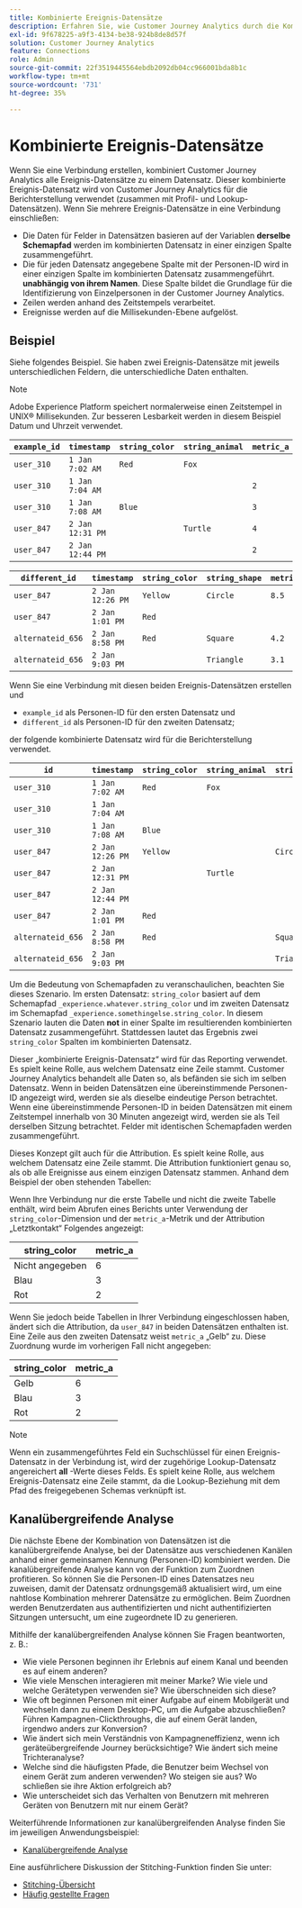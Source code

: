 ```yaml
---
title: Kombinierte Ereignis-Datensätze
description: Erfahren Sie, wie Customer Journey Analytics durch die Kombination von Datensätzen eine Verbindung herstellt.
exl-id: 9f678225-a9f3-4134-be38-924b8de8d57f
solution: Customer Journey Analytics
feature: Connections
role: Admin
source-git-commit: 22f3519445564ebdb2092db04cc966001bda8b1c
workflow-type: tm+mt
source-wordcount: '731'
ht-degree: 35%

---
```



# Kombinierte Ereignis-Datensätze

Wenn Sie eine Verbindung erstellen, kombiniert Customer Journey Analytics alle Ereignis-Datensätze zu einem Datensatz. Dieser kombinierte Ereignis-Datensatz wird von Customer Journey Analytics für die Berichterstellung verwendet (zusammen mit Profil- und Lookup-Datensätzen). Wenn Sie mehrere Ereignis-Datensätze in eine Verbindung einschließen:

* Die Daten für Felder in Datensätzen basieren auf der Variablen **derselbe Schemapfad** werden im kombinierten Datensatz in einer einzigen Spalte zusammengeführt.
* Die für jeden Datensatz angegebene Spalte mit der Personen-ID wird in einer einzigen Spalte im kombinierten Datensatz zusammengeführt. **unabhängig von ihrem Namen**. Diese Spalte bildet die Grundlage für die Identifizierung von Einzelpersonen in der Customer Journey Analytics.
* Zeilen werden anhand des Zeitstempels verarbeitet.
* Ereignisse werden auf die Millisekunden-Ebene aufgelöst.

## Beispiel

Siehe folgendes Beispiel. Sie haben zwei Ereignis-Datensätze mit jeweils unterschiedlichen Feldern, die unterschiedliche Daten enthalten.

>[!NOTE]
>
>Adobe Experience Platform speichert normalerweise einen Zeitstempel in UNIX® Millisekunden. Zur besseren Lesbarkeit werden in diesem Beispiel Datum und Uhrzeit verwendet.

| `example_id` | `timestamp` | `string_color` | `string_animal` | `metric_a` |
| --- | --- | --- | --- | --- |
| `user_310` | `1 Jan 7:02 AM` | `Red` | `Fox` | |
| `user_310` | `1 Jan 7:04 AM` | | | `2` |
| `user_310` | `1 Jan 7:08 AM` | `Blue` | | `3` |
| `user_847` | `2 Jan 12:31 PM` | | `Turtle` | `4` |
| `user_847` | `2 Jan 12:44 PM` | | | `2` |

| `different_id` | `timestamp` | `string_color` | `string_shape` | `metric_b` |
| --- | --- | --- | --- | --- |
| `user_847` | `2 Jan 12:26 PM` | `Yellow` | `Circle` | `8.5` |
| `user_847` | `2 Jan 1:01 PM` | `Red` | | |
| `alternateid_656` | `2 Jan 8:58 PM` | `Red` | `Square` | `4.2` |
| `alternateid_656` | `2 Jan 9:03 PM` | | `Triangle` | `3.1` |

Wenn Sie eine Verbindung mit diesen beiden Ereignis-Datensätzen erstellen und

* `example_id` als Personen-ID für den ersten Datensatz und
* `different_id` als Personen-ID für den zweiten Datensatz;

der folgende kombinierte Datensatz wird für die Berichterstellung verwendet.

| `id` | `timestamp` | `string_color` | `string_animal` | `string_shape` | `metric_a` | `metric_b` |
| --- | --- | --- | --- | --- | --- | --- |
| `user_310` | `1 Jan 7:02 AM` | `Red` | `Fox` | | | |
| `user_310` | `1 Jan 7:04 AM` | | | | `2` | |
| `user_310` | `1 Jan 7:08 AM` | `Blue` | | | `3` | |
| `user_847` | `2 Jan 12:26 PM` | `Yellow` | | `Circle` | | `8.5` |
| `user_847` | `2 Jan 12:31 PM` | | `Turtle` | | `4` | |
| `user_847` | `2 Jan 12:44 PM` | | | | `2` | |
| `user_847` | `2 Jan 1:01 PM` | `Red` | | | | |
| `alternateid_656` | `2 Jan 8:58 PM` | `Red` | | `Square` | | `4.2` |
| `alternateid_656` | `2 Jan 9:03 PM` | | | `Triangle` | | `3.1` |

Um die Bedeutung von Schemapfaden zu veranschaulichen, beachten Sie dieses Szenario. Im ersten Datensatz: `string_color` basiert auf dem Schemapfad `_experience.whatever.string_color` und im zweiten Datensatz im Schemapfad  `_experience.somethingelse.string_color`. In diesem Szenario lauten die Daten **not** in einer Spalte im resultierenden kombinierten Datensatz zusammengeführt. Stattdessen lautet das Ergebnis zwei `string_color` Spalten im kombinierten Datensatz.

Dieser „kombinierte Ereignis-Datensatz“ wird für das Reporting verwendet. Es spielt keine Rolle, aus welchem Datensatz eine Zeile stammt. Customer Journey Analytics behandelt alle Daten so, als befänden sie sich im selben Datensatz. Wenn in beiden Datensätzen eine übereinstimmende Personen-ID angezeigt wird, werden sie als dieselbe eindeutige Person betrachtet. Wenn eine übereinstimmende Personen-ID in beiden Datensätzen mit einem Zeitstempel innerhalb von 30 Minuten angezeigt wird, werden sie als Teil derselben Sitzung betrachtet. Felder mit identischen Schemapfaden werden zusammengeführt.

Dieses Konzept gilt auch für die Attribution. Es spielt keine Rolle, aus welchem Datensatz eine Zeile stammt. Die Attribution funktioniert genau so, als ob alle Ereignisse aus einem einzigen Datensatz stammen. Anhand dem Beispiel der oben stehenden Tabellen:

Wenn Ihre Verbindung nur die erste Tabelle und nicht die zweite Tabelle enthält, wird beim Abrufen eines Berichts unter Verwendung der `string_color`-Dimension und der `metric_a`-Metrik und der Attribution „Letztkontakt“ Folgendes angezeigt:

| string_color | metric_a |
| --- | --- |
| Nicht angegeben | 6 |
| Blau | 3 |
| Rot | 2 |

Wenn Sie jedoch beide Tabellen in Ihrer Verbindung eingeschlossen haben, ändert sich die Attribution, da `user_847` in beiden Datensätzen enthalten ist. Eine Zeile aus den zweiten Datensatz weist `metric_a` „Gelb“ zu. Diese Zuordnung wurde im vorherigen Fall nicht angegeben:

| string_color | metric_a |
| --- | --- |
| Gelb | 6 |
| Blau | 3 |
| Rot | 2 |

>[!NOTE]
>
>Wenn ein zusammengeführtes Feld ein Suchschlüssel für einen Ereignis-Datensatz in der Verbindung ist, wird der zugehörige Lookup-Datensatz angereichert **all** -Werte dieses Felds. Es spielt keine Rolle, aus welchem Ereignis-Datensatz eine Zeile stammt, da die Lookup-Beziehung mit dem Pfad des freigegebenen Schemas verknüpft ist.

## Kanalübergreifende Analyse

Die nächste Ebene der Kombination von Datensätzen ist die kanalübergreifende Analyse, bei der Datensätze aus verschiedenen Kanälen anhand einer gemeinsamen Kennung (Personen-ID) kombiniert werden. Die kanalübergreifende Analyse kann von der Funktion zum Zuordnen profitieren. So können Sie die Personen-ID eines Datensatzes neu zuweisen, damit der Datensatz ordnungsgemäß aktualisiert wird, um eine nahtlose Kombination mehrerer Datensätze zu ermöglichen. Beim Zuordnen werden Benutzerdaten aus authentifizierten und nicht authentifizierten Sitzungen untersucht, um eine zugeordnete ID zu generieren.

Mithilfe der kanalübergreifenden Analyse können Sie Fragen beantworten, z. B.:

* Wie viele Personen beginnen ihr Erlebnis auf einem Kanal und beenden es auf einem anderen?
* Wie viele Menschen interagieren mit meiner Marke? Wie viele und welche Gerätetypen verwenden sie? Wie überschneiden sich diese?
* Wie oft beginnen Personen mit einer Aufgabe auf einem Mobilgerät und wechseln dann zu einem Desktop-PC, um die Aufgabe abzuschließen? Führen Kampagnen-Clickthroughs, die auf einem Gerät landen, irgendwo anders zur Konversion?
* Wie ändert sich mein Verständnis von Kampagneneffizienz, wenn ich geräteübergreifende Journey berücksichtige? Wie ändert sich meine Trichteranalyse?
* Welche sind die häufigsten Pfade, die Benutzer beim Wechsel von einem Gerät zum anderen verwenden? Wo steigen sie aus? Wo schließen sie ihre Aktion erfolgreich ab?
* Wie unterscheidet sich das Verhalten von Benutzern mit mehreren Geräten von Benutzern mit nur einem Gerät?


Weiterführende Informationen zur kanalübergreifenden Analyse finden Sie im jeweiligen Anwendungsbeispiel:

* [Kanalübergreifende Analyse](../use-cases/cross-channel/cross-channel.md)

Eine ausführlichere Diskussion der Stitching-Funktion finden Sie unter:

* [Stitching-Übersicht](/help/stitching/overview.md)
* [Häufig gestellte Fragen](/help/stitching/faq.md)

